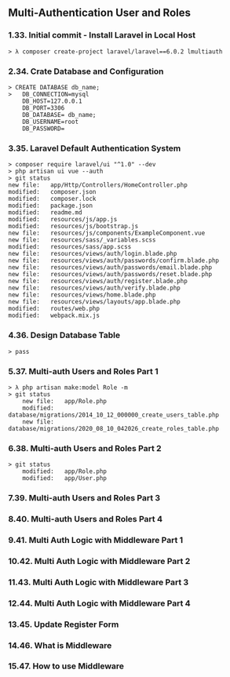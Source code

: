 
## Multi-Authentication User and Roles


### 1.33. Initial commit - Install Laravel in Local Host
	> λ composer create-project laravel/laravel==6.0.2 lmultiauth

### 2.34. Crate Database and Configuration
	> CREATE DATABASE db_name;
	> 	DB_CONNECTION=mysql
		DB_HOST=127.0.0.1
		DB_PORT=3306
		DB_DATABASE= db_name;
		DB_USERNAME=root
		DB_PASSWORD=

### 3.35. Laravel Default Authentication System
	> composer require laravel/ui "^1.0" --dev
	> php artisan ui vue --auth
	> git status	
	new file:   app/Http/Controllers/HomeController.php            
	modified:   composer.json                                      
	modified:   composer.lock                                      
	modified:   package.json                                       
	modified:   readme.md                                          
	modified:   resources/js/app.js                                
	modified:   resources/js/bootstrap.js                          
	new file:   resources/js/components/ExampleComponent.vue       
	new file:   resources/sass/_variables.scss                     
	modified:   resources/sass/app.scss                            
	new file:   resources/views/auth/login.blade.php               
	new file:   resources/views/auth/passwords/confirm.blade.php   
	new file:   resources/views/auth/passwords/email.blade.php     
	new file:   resources/views/auth/passwords/reset.blade.php     
	new file:   resources/views/auth/register.blade.php            
	new file:   resources/views/auth/verify.blade.php              
	new file:   resources/views/home.blade.php                     
	new file:   resources/views/layouts/app.blade.php              
	modified:   routes/web.php                                     
	modified:   webpack.mix.js   

### 4.36. Design Database Table
	> pass

### 5.37. Multi-auth Users and Roles Part 1
	> λ php artisan make:model Role -m
	> git status
		new file:   app/Role.php
        modified:   database/migrations/2014_10_12_000000_create_users_table.php
        new file:   database/migrations/2020_08_10_042026_create_roles_table.php

### 6.38. Multi-auth Users and Roles Part 2
	> git status
	 	modified:   app/Role.php
        modified:   app/User.php

### 7.39. Multi-auth Users and Roles Part 3


### 8.40. Multi-auth Users and Roles Part 4


### 9.41. Multi Auth Logic with Middleware Part 1


### 10.42. Multi Auth Logic with Middleware Part 2


### 11.43. Multi Auth Logic with Middleware Part 3


### 12.44. Multi Auth Logic with Middleware Part 4


### 13.45. Update Register Form


### 14.46. What is Middleware


### 15.47. How to use Middleware
